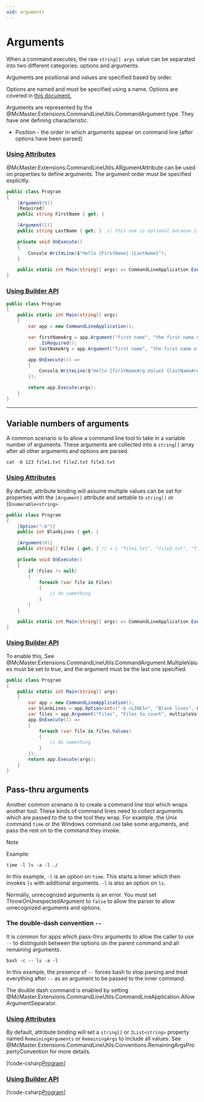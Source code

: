 ```yaml
---
uid: arguments
---
```


# Arguments

When a command executes, the raw `string[] args` value can be separated into two different categories: options and arguments.

Arguments are positional and values are specified based by order.

Options are named and must be specified using a name. Options are covered in [this document.](xref:options)

Arguments are represented by the @McMaster.Extensions.CommandLineUtils.CommandArgument type.
They have one defining characteristic.

* Position - the order in which arguments appear on command line (after options have been parsed)

### [Using Attributes](#tab/using-attributes)

@McMaster.Extensions.CommandLineUtils.ARgumentAttribute can be used on properties to define arguments.
The argument order must be specified explicitly.

```c#
public class Program
{
    [Argument(0)]
    [Required]
    public string FirstName { get; }

    [Argument(1)]
    public string LastName { get; }  // this one is optional because it doesn't have `[Required]`

    private void OnExecute()
    {
        Console.WriteLine($"Hello {FirstName} {LastName}");
    }

    public static int Main(string[] args) => CommandLineApplication.Execute<Program>(args);
}
```

### [Using Builder API](#tab/using-builder-api)

```c#
public class Program
{
    public static int Main(string[] args)
    {
        var app = new CommandLineApplication();

        var firstNameArg = app.Argument("first name", "the first name of the person")
            .IsRequired();
        var lastNameArg = app.Argument("first name", "the first name of the person");

        app.OnExecute(() =>
        {
            Console.WriteLine($"Hello {firstNameArg.Value} {lastNameArg.Value}");
        });

        return app.Execute(args);
    }
}
```

***

## Variable numbers of arguments

A common scenario is to allow a command line tool to take in a variable number of arguments.
These arguments are collected into a `string[]` array after all other arguments and options are parsed.

```
cat -b 123 file1.txt file2.txt file3.txt
```

### [Using Attributes](#tab/using-attributes)

By default, attribute binding will assume multiple values can be set for properties with the `[Argument]`
attribute and settable to `string[]` or `IEnumerable<string>`.

```c#
public class Program
{
    [Option("-b")]
    public int BlankLines { get; }

    [Argument(0)]
    public string[] Files { get; } // = { "file1.txt", "file2.txt", "file3.txt" }

    private void OnExecute()
    {
        if (Files != null)
        {
            foreach (var file in Files)
            {
                // do something
            }
        }
    }

    public static int Main(string[] args) => CommandLineApplication.Execute<Program>(args);
}
```

### [Using Builder API](#tab/using-builder-api)

To enable this, See @McMaster.Extensions.CommandLineUtils.CommandArgument.MultipleValues must be set to true,
and the argument must be the last one specified.

```c#
public class Program
{
    public static int Main(string[] args)
    {
        var app = new CommandLineApplication();
        var blankLines = app.Option<int>("-b <LINES>", "Blank lines", CommandOptionType.SingleValue);
        var files = app.Argument("Files", "Files to count", multipleValues: true);
        app.OnExecute(() =>
        {
            foreach (var file in files.Values)
            {
                // do something
            }
        });
        return app.Execute(args);
    }
}
```

## Pass-thru arguments

Another common scenario is to create a command line tool which wraps another tool. These kinds of command lines
need to collect arguments which are passed to the to the tool they wrap. For example, the Unix command `time`
or the Windows command `cmd` take some arguments, and pass the rest on to the command they invoke.

> [!NOTE]
> Example:
>
> ```
> time -l ls -a -l ./
> ```
>
> In this example, `-l` is an option on `time`. This starts a timer which then invokes `ls` with additional arguments.
> `-l` is also an option on `ls`.

Normally, unrecognized arguments is an error. You must set ThrowOnUnexpectedArgument to `false` to allow the parser
to allow unrecognized arguments and options.

### The double-dash convention `--`

It is common for apps which pass-thru arguments to allow the caller to use `--` to distinguish between the
options on the parent command and all remaining arguments.

```
bash -c -- ls -a -l
```

In this example, the presence of `--` forces bash to stop parsing and treat everything after `--` as an argument
to be passed to the inner command.

The double dash command is enabled by setting @McMaster.Extensions.CommandLineUtils.CommandLineApplication.AllowArgumentSeparator.

### [Using Attributes](#tab/using-attributes)

By default, attribute binding will set a `string[]` or `IList<string>` property named `RemainingArguments` or `RemainingArgs`
to include all values. See @McMaster.Extensions.CommandLineUtils.Conventions.RemainingArgsPropertyConvention for more details.

[!code-csharp[Program](../samples/passthru-args/attributes/Program.cs)]

### [Using Builder API](#tab/using-builder-api)

[!code-csharp[Program](../samples/passthru-args/builder-api/Program.cs)]

